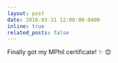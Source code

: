 ```yaml
---
layout: post
date: 2016-03-31 12:00:00-0400
inline: true
related_posts: false
---
```


Finally got my MPhil certificate! ✨ 😊